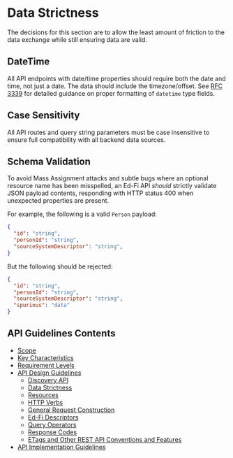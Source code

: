 # Data Strictness

The decisions for this section are to allow the least amount of friction to the
data exchange while still ensuring data are valid.  

## DateTime

All API endpoints with date/time properties should require both the date and
time, not just a date. The data should include the timezone/offset. See 
[RFC 3339](https://www.rfc-editor.org/rfc/rfc3339) for detailed guidance on
proper formatting of `datetime` type fields.

## Case Sensitivity

All API routes and query string parameters must be case insensitive to ensure full
compatibility with all backend data sources.

## Schema Validation

To avoid Mass Assignment attacks and subtle bugs where an optional resource name
has been misspelled, an Ed-Fi API _should_ strictly validate JSON payload
contents, responding with HTTP status 400 when unexpected properties are
present.

For example, the following is a valid `Person` payload:

```json
{
  "id": "string",
  "personId": "string",
  "sourceSystemDescriptor": "string",
}
```

But the following should be rejected:

```json
{
  "id": "string",
  "personId": "string",
  "sourceSystemDescriptor": "string",
  "spurious": "data"
}
```

## API Guidelines Contents

* [Scope](../SCOPE.md)
* [Key Characteristics](../KEY-CHARACTERISTICS.md)
* [Requirement Levels](../REQUIREMENT-LEVELS.md)
* [API Design Guidelines](../API-DESIGN-GUIDELINES/README.md)
  * [Discovery API](DISCOVERY-API.md)
  * [Data Strictness](DATA-STRICTNESS.md)
  * [Resources](RESOURCES.md)
  * [HTTP Verbs](HTTP-VERBS.md)
  * [General Request Construction](GENERAL-REQUEST-CONSTRUCTION.md)
  * [Ed-Fi Descriptors](ED-FI-DESCRIPTORS.md)
  * [Query Operators](QUERY-OPERATORS.md)
  * [Response Codes](RESPONSE-CODES.md)
  * [ETags and Other REST API Conventions and
  Features](ETAGS-OTHER-CONVENTIONS.md)
* [API Implementation Guidelines](../API-IMPLEMENTATION-GUIDELINES/README.md)
